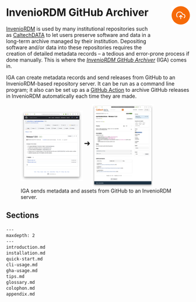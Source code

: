 # InvenioRDM GitHub Archiver<img width="50em" align="right" style="display: block; margin: auto auto 2em 2em"  src="_static/media/cloud-upload.svg">

[InvenioRDM](https://inveniosoftware.org/products/rdm/) is used by many institutional repositories such as [CaltechDATA](https://data.caltech.edu) to let users preserve software and data in a long-term archive managed by their institution. Depositing software and/or data into these repositories requires the creation of detailed metadata records &ndash; a tedious and error-prone process if done manually. This is where the [_InvenioRDM GitHub Archiver_](https://github.com/caltechlibrary/iga) (IGA) comes in.

IGA can create metadata records and send releases from GitHub to an InvenioRDM-based repository server. It can be run as a command line program; it also can be set up as a [GitHub Action](https://docs.github.com/en/actions) to archive GitHub releases in InvenioRDM automatically each time they are made.

<figure>
<img align="middle" src="_static/media/example-github-release.jpg" width="40%">
<span style="font-size: 150%">➜</span>
<img align="middle" src="_static/media/example-record-landing-page.jpg" width="40%">
    <figcaption>IGA sends metadata and assets from GitHub to an InvenioRDM server.</figcaption>
</figure>


## Sections

```{toctree}
---
maxdepth: 2
---
introduction.md
installation.md
quick-start.md
cli-usage.md
gha-usage.md
tips.md
glossary.md
colophon.md
appendix.md
```
